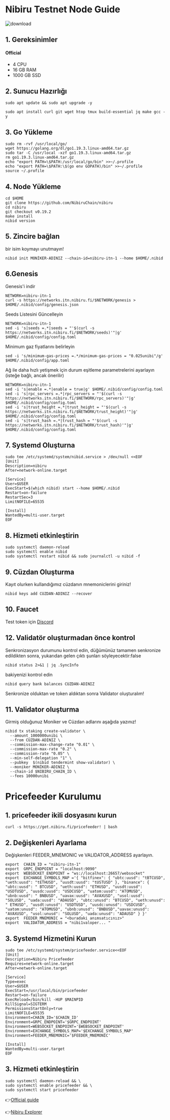 # Nibiru Testnet Node Guide

![download](https://user-images.githubusercontent.com/82613690/221673641-4b932198-518c-4984-8837-6d79402b5c39.jpg)



## 1. Gereksinimler
#### Official 
- 4 CPU
- 16 GB RAM
- 1000 GB SSD


## 2. Sunucu Hazırlığı
```
sudo apt update && sudo apt upgrade -y

sudo apt install curl git wget htop tmux build-essential jq make gcc -y
```

## 3. Go Yükleme
```
sudo rm -rvf /usr/local/go/
wget https://golang.org/dl/go1.19.3.linux-amd64.tar.gz
sudo tar -C /usr/local -xzf go1.19.3.linux-amd64.tar.gz
rm go1.19.3.linux-amd64.tar.gz
echo "export PATH=\$PATH:/usr/local/go/bin" >>~/.profile
echo "export PATH=\$PATH:\$(go env GOPATH)/bin" >>~/.profile
source ~/.profile
```

## 4. Node Yükleme
```
cd $HOME
git clone https://github.com/NibiruChain/nibiru
cd nibiru
git checkout v0.19.2
make install
nibid version

```


## 5. Zincire bağlan

bir isim koymayı unutmayın!
  
```
nibid init MONİKER-ADINIZ --chain-id=nibiru-itn-1 --home $HOME/.nibid
```

## 6.Genesis 

Genesis'i indir
```
NETWORK=nibiru-itn-1
curl -s https://networks.itn.nibiru.fi/$NETWORK/genesis > $HOME/.nibid/config/genesis.json

```
Seeds Listesini Güncelleyin
```
NETWORK=nibiru-itn-1
sed -i 's|seeds =.*|seeds = "'$(curl -s https://networks.itn.nibiru.fi/$NETWORK/seeds)'"|g' $HOME/.nibid/config/config.toml

```
Minimum gaz fiyatlarını belirleyin
```
sed -i 's/minimum-gas-prices =.*/minimum-gas-prices = "0.025unibi"/g' $HOME/.nibid/config/app.toml

```
Ağ ile daha hızlı yetişmek için durum eşitleme parametrelerini ayarlayın (isteğe bağlı, ancak önerilir)
```
NETWORK=nibiru-itn-1
sed -i 's|enable =.*|enable = true|g' $HOME/.nibid/config/config.toml
sed -i 's|rpc_servers =.*|rpc_servers = "'$(curl -s https://networks.itn.nibiru.fi/$NETWORK/rpc_servers)'"|g' $HOME/.nibid/config/config.toml
sed -i 's|trust_height =.*|trust_height = "'$(curl -s https://networks.itn.nibiru.fi/$NETWORK/trust_height)'"|g' $HOME/.nibid/config/config.toml
sed -i 's|trust_hash =.*|trust_hash = "'$(curl -s https://networks.itn.nibiru.fi/$NETWORK/trust_hash)'"|g' $HOME/.nibid/config/config.toml
```
                                                        
## 7. Systemd Oluşturna
```
sudo tee /etc/systemd/system/nibid.service > /dev/null <<EOF
[Unit]
Description=nibiru
After=network-online.target

[Service]
User=$USER
ExecStart=$(which nibid) start --home $HOME/.nibid
Restart=on-failure
RestartSec=3
LimitNOFILE=65535

[Install]
WantedBy=multi-user.target
EOF
```



## 8. Hizmeti etkinleştirin 

```
sudo systemctl daemon-reload
sudo systemctl enable nibid
sudo systemctl restart nibid && sudo journalctl -u nibid -f
```

## 9. Cüzdan Oluşturma
Kayıt olurken kullandığımız cüzdanın mnemoniclerini giriniz!
```
nibid keys add CÜZDAN-ADINIZ --recover
```


## 10. Faucet
Test token için [Discord](https://discord.gg/nibiru)

## 12. Validatör oluşturmadan önce kontrol

Senkronizasyon durumunu kontrol edin, düğümünüz tamamen senkronize edildikten sonra, yukarıdan gelen çıktı şunları söyleyecektir:false
```
nibid status 2>&1 | jq .SyncInfo

```
bakiyenizi kontrol edin
```
nibid query bank balances CÜZDAN-ADINIZ
```
Senkronize olduktan ve token aldıktan sonra Validator oluşturalım!

## 11. Validator oluşturma
Girmiş olduğunuz Moniker ve Cüzdan adlarını aşağıda yazınız!

```
nibid tx staking create-validator \
  --amount 1000000unibi \
  --from CÜZDAN-ADINIZ \
  --commission-max-change-rate "0.01" \
  --commission-max-rate "0.2" \
  --commission-rate "0.05" \
  --min-self-delegation "1" \
  --pubkey  $(nibid tendermint show-validator) \
  --moniker MONİKER-ADINIZ \
  --chain-id $NIBIRU_CHAIN_ID \
  --fees 10000unibi

```
# Pricefeeder Kurulumu

## 1. pricefeeder ikili dosyasını kurun
```
curl -s https://get.nibiru.fi/pricefeeder! | bash

```
## 2. Değişkenleri Ayarlama
Değişkenleri  FEEDER_MNEMONIC ve VALIDATOR_ADDRESS ayarlayın.
```
export  CHAIN_ID = "nibiru-itn-1" 
export  GRPC_ENDPOINT = "localhost:9090" 
export  WEBSOCKET_ENDPOINT = "ws://localhost:26657/websocket" 
export  EXCHANGE_SYMBOLS_MAP ='{ "bitfinex": { "ubtc:uusd": "tBTCUSD", "ueth:uusd": "tETHUSD", "uusdt:uusd": "tUSTUSD" }, "binance": { "ubtc:uusd": " BTCUSD", "ueth:uusd": "ETHUSD", "uusdt:uusd": "USDTUSD", "uusdc:uusd": "USDCUSD", "uatom:uusd": "ATOMUSD", "ubnb:uusd": " BNBUSD", "uavax:uusd": "AVAXUSD", "usol:uusd": "SOLUSD", "uada:uusd": "ADAUSD", "ubtc:unusd": "BTCUSD", "ueth:unusd": " ETHUSD", "uusdt:unusd": "USDTUSD", "uusdc:unusd": "USDCUSD", "uatom:unusd": "ATOMUSD", "ubnb:unusd": "BNBUSD","uavax:unusd": "AVAXUSD", "usol:unusd": "SOLUSD", "uada:unusd": "ADAUSD" } }' 
export  FEEDER_MNEMONIC = "<buradaki anımsatıcınız>" 
export  VALIDATOR_ADDRESS = "nibi1valoper... "

```
## 3. Systemd Hizmetini Kurun
```
sudo tee /etc/systemd/system/pricefeeder.service<<EOF
[Unit]
Description=Nibiru Pricefeeder
Requires=network-online.target
After=network-online.target

[Service]
Type=exec
User=$USER
ExecStart=/usr/local/bin/pricefeeder
Restart=on-failure
ExecReload=/bin/kill -HUP $MAINPID
KillSignal=SIGTERM
PermissionsStartOnly=true
LimitNOFILE=65535
Environment=CHAIN_ID='$CHAIN_ID'
Environment=GRPC_ENDPOINT='$GRPC_ENDPOINT'
Environment=WEBSOCKET_ENDPOINT='$WEBSOCKET_ENDPOINT'
Environment=EXCHANGE_SYMBOLS_MAP='$EXCHANGE_SYMBOLS_MAP'
Environment=FEEDER_MNEMONIC='$FEEDER_MNEMONIC'

[Install]
WantedBy=multi-user.target
EOF

```
## 3. Hizmeti etkinleştirin 

```
sudo systemctl daemon-reload && \
sudo systemctl enable pricefeeder && \
sudo systemctl start pricefeeder
```


👉[Official guide](https://nibiru.fi/docs/run-nodes/validators/pricefeeder.html#)

👉[Nibiru Explorer](https://testnet.itrocket.net/nibiru/staking)
